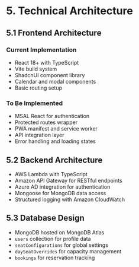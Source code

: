 # 5. Technical Architecture

## 5.1 Frontend Architecture

### Current Implementation

- React 18+ with TypeScript
- Vite build system
- ShadcnUI component library
- Calendar and modal components
- Basic routing setup

### To Be Implemented

- MSAL React for authentication
- Protected routes wrapper
- PWA manifest and service worker
- API integration layer
- Error handling and loading states

## 5.2 Backend Architecture

- AWS Lambda with TypeScript
- Amazon API Gateway for RESTful endpoints
- Azure AD integration for authentication
- Mongoose for MongoDB data access
- Structured logging with Amazon CloudWatch

## 5.3 Database Design

- MongoDB hosted on MongoDB Atlas
- `users` collection for profile data
- `seatConfigurations` for global settings
- `daySeatOverrides` for capacity management
- `bookings` for reservation tracking
